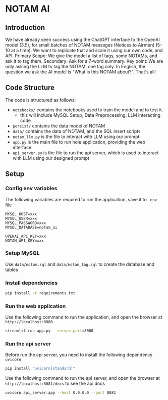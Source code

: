 # NOTAM AI

## Introduction

We have already seen success using the ChatGPT interface to the OpenAI model (3.5), for small batches of NOTAM messages
(Notices to Airmen) (5-10 at a time).
We want to replicate that and scale it using our own code, and API.
Primary Scope: We give the model a list of tags, some NOTAMs, and ask it to tag them.
Secondary: Ask for a 7-word summary.
Key point: We are only asking the LLM to tag the NOTAM, one tag only.
In English, the question we ask the AI model is "What is this NOTAM about?". That's all!

## Code Structure

The code is structured as follows:

- `notebooks/` contains the notebooks used to train the model and to test it.
    - this will include MySQL Setup, Data Preprocessing, LLM interacting code
- `persist/` contains the data model of NOTAM
- `data/` contains the data of NOTAM, and the SQL insert scripts
- `notam_llm.py` is the file to interact with LLM using our prompt
- `app.py` is the main file to run hole application, providing the web interface
- `api_server.py` is the file to run the api server, which is used to interact with LLM using our designed prompt

## Setup

### Config env variables

The following variables are required to run the application, save it to `.env` file

```text
MYSQL_HOST=xxx
MYSQL_USER=xxx
MYSQL_PASSWORD=xxx
MYSQL_DATABASE=notam_ai 

OPENAI_API_KEY=xxx
NOTAM_API_KEY=xxx
```

### Setup MySQL

Use `data/notam.sql` and `data/notam_tag.sql` to create the database and tables

### Install dependencies

```bash
pip install -r requirements.txt
```

### Run the web application

Use the following command to run the application, and open the browser at `http://localhost:8080`

```bash
streamlit run app.py --server.port=8080
```

### Run the api server

Before run the api server, you need to install the following dependency `uvicorn`

```bash
pip install "uvicorn[standard]"
```

Use the following command to run the api server, and open the browser at `http://localhost:8081/docs` to see
the api docs

```bash
uvicorn api_server:app --host 0.0.0.0 --port 8081
```